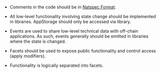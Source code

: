 - Comments in the code should be in [Natspec Format](https://www.w3schools.io/blockchain/solidity-comments/).

- All low-level functionality involving state change should be implemented in libraries. AppStorage should only be accessed via library.

- Events are used to share low-level technical data with off-chain applications. As such, events generally should be emitted in libraries where the state is changed.

- Facets should be used to expose public functionality and control access (apply modifiers).

- Functionality is logically separated into facets.
